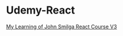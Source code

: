 # Udemy-React
[My Learning of John Smilga React Course V3](https://github.com/john-smilga/react-course-v3)

